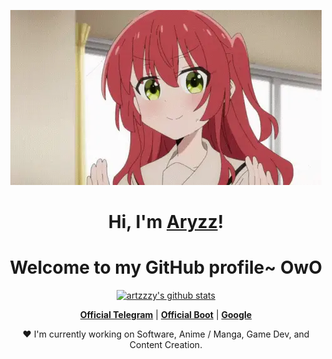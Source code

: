 <p align="center">
  <a href="https://www.google.com"><img src="kita-ikuyo-rap.webp" alt="Banner"></a>
</p>

<h1 align="center">Hi, I'm <a href="https://www.google.com">Aryzz</a>!</h1>
<h1 align="center">Welcome to my GitHub profile~ OwO</h1>

<p align="center">
  <a href="https://github.com/artzzzy"><img src="https://github-readme-stats.vercel.app/api?username=artzzzy&hide_border=true&show_icons=true" alt="artzzzy's github stats"></a>
</p>

<p align="center">
  <strong><a href="https://t.me/DarkSpecterr">Official Telegram</a></strong> |
  <strong><a href="https://t.me/aryzzzs_bot">Official Boot</a></strong> |
  <strong><a href="https://google.com">Google</a></strong> 
</p>

<p align="center">❤ I'm currently working on Software, Anime / Manga, Game Dev, and Content Creation.</p>

<!--
Here are some ideas to get you started:

- 🔭 I’m currently working on ...
- 🌱 I’m currently learning ...
- 👯 I’m looking to collaborate on ...
- 🤔 I’m looking for help with ...
- 💬 Ask me about ...
- 📫 How to reach me: ...
- 😄 Pronouns: ...
- ⚡ Fun fact: ...
-->
